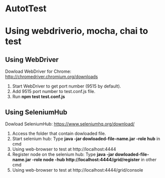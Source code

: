 # AutotTest

# Using webdriverio, mocha, chai to test

## Using WebDriver
Dowload WebDriver for Chrome:
http://chromedriver.chromium.org/downloads

1. Start WebDriver to get port number (9515 by default).
2. Add 9515 port number to test.conf.js file.
3. Run **npm test test.conf.js**

## Using SeleniumHub

Dowload SeleniumHub:
https://www.seleniumhq.org/download/

1. Access the folder that contain dowloaded file.
2. Start selenium hub: Type **java -jar dowloaded-file-name.jar -role hub** in cmd
3. Using web-browser to test at http://localhost:4444
4. Register node on the selenium hub: Type **java -jar dowloaded-file-name.jar -role node -hub http://localhost:4444/grid/register** in other cmd
5. Using web-browser to test at http://localhost:4444/grid/console